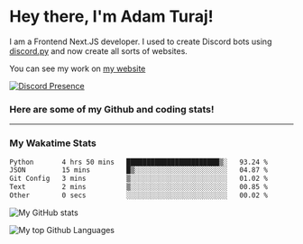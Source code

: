 # Hey there, I'm Adam Turaj!

I am a Frontend Next.JS developer. I used to create Discord bots using [discord.py](https://github.com/Rapptz/discord.py) and now create all sorts of websites.

You can see my work on [my website](https://adamturaj.com)

[![Discord Presence](https://lanyard.cnrad.dev/api/374147012599218176)](https://discord.com/users/374147012599218176)

### Here are some of my Github and coding stats!

---
### My Wakatime Stats
<!--START_SECTION:waka-->

```txt
Python       4 hrs 50 mins   ███████████████████████▒░   93.24 %
JSON         15 mins         █▒░░░░░░░░░░░░░░░░░░░░░░░   04.87 %
Git Config   3 mins          ▒░░░░░░░░░░░░░░░░░░░░░░░░   01.02 %
Text         2 mins          ▒░░░░░░░░░░░░░░░░░░░░░░░░   00.85 %
Other        0 secs          ░░░░░░░░░░░░░░░░░░░░░░░░░   00.02 %
```

<!--END_SECTION:waka-->

![My GitHub stats](https://github-readme-stats.vercel.app/api?username=AdamTuraj&count_private=true&theme=dark)

![My top Github Languages](https://github-readme-stats.vercel.app/api/top-langs/?username=AdamTuraj&layout=compact&count_private=true&theme=dark)

